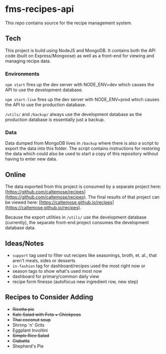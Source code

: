 # fms-recipes-api

This repo contains source for the recipe management system.

## Tech

This project is build using NodeJS and MongoDB. It contains both the API code (built on Express/Mongoose) as well as a front-end for viewing and managing recipe data.

### Environments

`npm start` fires up the dev server with NODE_ENV=dev which causes the API to use the development database.

`npm start-live` fires up the dev server with NODE_ENV=prod which causes the API to use the production database.

`/utils/` and `/backup/` always use the development database as the production database is essentially just a backup.

### Data

Data dumped from MongoDB lives in `/backup` where there is also a script to export the data into this folder. The script contains instructions for restoring the data which could also be used to start a copy of this repository without having to enter new data.

## Online

The data exported from this project is consumed by a separate project here: [https://github.com/caltemose/recipes](https://github.com/caltemose/recipes). The final results of that project can be viewed here: [https://caltemose.github.io/recipes](https://caltemose.github.io/recipes).

Because the export utilities in `/utils/` use the development database (currently), the separate front-end project consumes the development database data.

## Ideas/Notes

- `support` tag used to filter out recipes like seasonings, broth, et. al., that aren't meals, sides or desserts
- `in-fashion` tag for dashboard/recipes used the most right now or 
- season tags to show what's used most now
- dashboard for primary/common daily view
- recipe form finesse (autofocus new ingredient row, new step)

## Recipes to Consider Adding

- ~~Ricotta pie~~
- ~~Kale Salad with Feta + Chickpeas~~
- ~~Thai coconut soup~~
- Shrimp 'n' Grits
- Eggplant Involtini
- ~~Simple Rice Salad~~
- ~~Ciabatta~~
- Shepherd's Pie



